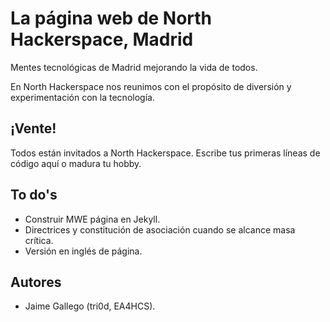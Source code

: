 # La página web de North Hackerspace, Madrid

Mentes tecnológicas de Madrid mejorando la vida de todos.

En North Hackerspace nos reunimos con el propósito de diversión y experimentación con la tecnología.

## ¡Vente!
Todos están invitados a North Hackerspace. Escribe tus primeras líneas de código aquí o madura tu hobby.

## To do's
* Construir MWE página en Jekyll.
* Directrices y constitución de asociación cuando se alcance masa crítica.
* Versión en inglés de página.

## Autores
* Jaime Gallego (tri0d, EA4HCS).
